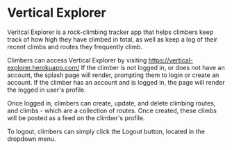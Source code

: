 # Vertical Explorer

Veritcal Explorer is a rock-climbing tracker app that helps climbers keep track of how high they have climbed in total, as well as keep a log of their recent climbs and routes they frequently climb.

Climbers can access Vertical Explorer by visiting https://vertical-explorer.herokuapp.com/ If the climber is not logged in, or does not have an account, the splash page will render, prompting them to login or create an account. If the climber has an account and is logged in, the page will render the logged in user's profile.

Once logged in, climbers can create, update, and delete climbing routes, and climbs - which are a collection of routes. Once created, these climbs will be posted as a feed on the climber's profile.

To logout, climbers can simply click the Logout button, located in the dropdown menu.
